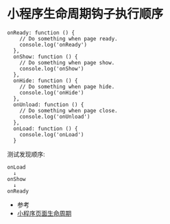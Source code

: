 # 小程序生命周期钩子执行顺序


```
onReady: function () {
    // Do something when page ready.
    console.log('onReady')
  },
  onShow: function () {
    // Do something when page show.
    console.log('onShow')
  },
  onHide: function () {
    // Do something when page hide.
    console.log('onHide')
  },
  onUnload: function () {
    // Do something when page close.
    console.log('onUnload')
  },
  onLoad: function () {
    console.log('onLoad')
  }
```

测试发现顺序:
```
onLoad
  ↓
onShow
  ↓
onReady
```

- 参考
- [小程序页面生命周期](https://developers.weixin.qq.com/miniprogram/dev/framework/app-service/page.html#pageprototypesetdataobject-data-function-callback)
